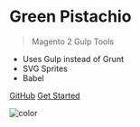 # Green Pistachio

> Magento 2 Gulp Tools

- Uses Gulp instead of Grunt
- SVG Sprites
- Babel

[GitHub](https://github.com/BlueAcornInc/green-pistachio)
[Get Started](#features)

![color](#ffffff)